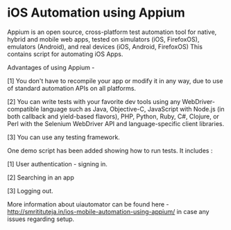 iOS Automation using Appium
=============
Appium is an open source, cross-platform test automation tool for native, hybrid and mobile web apps, tested on simulators (iOS, FirefoxOS), emulators (Android), and real devices (iOS, Android, FirefoxOS)
This contains script for automating iOS Apps.


Advantages of using Appium -

[1] You don't have to recompile your app or modify it in any way, due to use of standard automation APIs on all platforms.

[2] You can write tests with your favorite dev tools using any WebDriver-compatible language such as Java, Objective-C, JavaScript with Node.js (in both callback and yield-based flavors), PHP, Python, Ruby, C#, Clojure, or Perl with the Selenium WebDriver API and language-specific client libraries.

[3] You can use any testing framework.



One demo script has been added showing how to run tests. 
It includes :

[1] User authentication - signing in.

[2] Searching in an app

[3] Logging out.

More information about uiautomator can be found here - http://smritituteja.in/ios-mobile-automation-using-appium/ in case any issues regarding setup.
